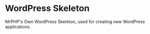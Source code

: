 # WordPress Skeleton

MrPHP's Own WordPress Skeleton, used for creating new WordPress applications.
